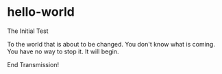 # hello-world
The Initial Test

To the world that is about to be changed.
You don't know what is coming.
You have no way to stop it. 
It will begin.

End Transmission!
